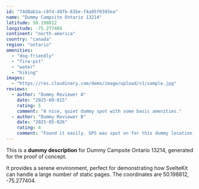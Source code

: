 ```yaml
---
id: "74d8ab1a-c8f4-48fb-83be-f4a95f0393ea"
name: "Dummy Campsite Ontario 13214"
latitude: 50.198812
longitude: -75.277404
continent: "north-america"
country: "canada"
region: "ontario"
amenities:
  - "dog-friendly"
  - "fire-pit"
  - "water"
  - "hiking"
images:
  - "https://res.cloudinary.com/demo/image/upload/v1/sample.jpg"
reviews:
  - author: "Dummy Reviewer A"
    date: "2025-09-015"
    rating: 5
    comment: "A nice, quiet dummy spot with some basic amenities."
  - author: "Dummy Reviewer B"
    date: "2025-05-026"
    rating: 4
    comment: "Found it easily. GPS was spot on for this dummy location."
---
```


This is a **dummy description** for Dummy Campsite Ontario 13214, generated for the proof of concept.

It provides a serene environment, perfect for demonstrating how SvelteKit can handle a large number of static pages. The coordinates are 50.198812, -75.277404.
